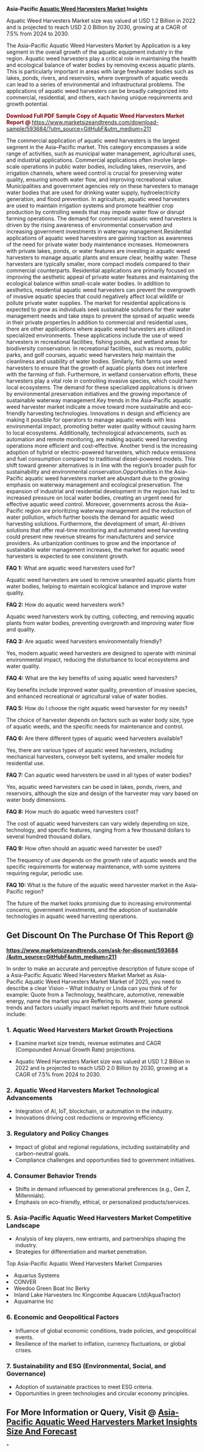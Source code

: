 <p><strong>Asia-Pacific&nbsp;<a href=""https://www.marketsizeandtrends.com/download-sample/593684/&amp;utm_source=GitHubF&amp;utm_medium=211"">Aquatic Weed Harvesters Market</a> Insights</strong></p><p>Aquatic Weed Harvesters Market size was valued at USD 1.2 Billion in 2022 and is projected to reach USD 2.0 Billion by 2030, growing at a CAGR of 7.5% from 2024 to 2030.</p><p><p>The Asia–Pacific Aquatic Weed Harvesters Market by Application is a key segment in the overall growth of the aquatic equipment industry in the region. Aquatic weed harvesters play a critical role in maintaining the health and ecological balance of water bodies by removing excess aquatic plants. This is particularly important in areas with large freshwater bodies such as lakes, ponds, rivers, and reservoirs, where overgrowth of aquatic weeds can lead to a series of environmental and infrastructural problems. The applications of aquatic weed harvesters can be broadly categorized into commercial, residential, and others, each having unique requirements and growth potential. <p><strong><span style="color: #800000;">Download Full PDF Sample Copy of Aquatic Weed Harvesters Market Report @</span>&nbsp;</strong><a href="https://www.marketsizeandtrends.com/download-sample/593684/?utm_source=GitHubF&amp;utm_medium=211" target="_blank">https://www.marketsizeandtrends.com/download-sample/593684/?utm_source=GitHubF&amp;utm_medium=211</a></p>The commercial application of aquatic weed harvesters is the largest segment in the Asia–Pacific market. This category encompasses a wide range of activities, such as municipal water management, agricultural uses, and industrial applications. Commercial applications often involve large-scale operations in public water bodies, including lakes, reservoirs, and irrigation channels, where weed control is crucial for preserving water quality, ensuring smooth water flow, and improving recreational value. Municipalities and government agencies rely on these harvesters to manage water bodies that are used for drinking water supply, hydroelectricity generation, and flood prevention. In agriculture, aquatic weed harvesters are used to maintain irrigation systems and promote healthier crop production by controlling weeds that may impede water flow or disrupt farming operations. The demand for commercial aquatic weed harvesters is driven by the rising awareness of environmental conservation and increasing government investments in waterway management.Residential applications of aquatic weed harvesters are gaining traction as awareness of the need for private water body maintenance increases. Homeowners with private lakes, ponds, or water features are investing in aquatic weed harvesters to manage aquatic plants and ensure clear, healthy water. These harvesters are typically smaller, more compact models compared to their commercial counterparts. Residential applications are primarily focused on improving the aesthetic appeal of private water features and maintaining the ecological balance within small-scale water bodies. In addition to aesthetics, residential aquatic weed harvesters can prevent the overgrowth of invasive aquatic species that could negatively affect local wildlife or pollute private water supplies. The market for residential applications is expected to grow as individuals seek sustainable solutions for their water management needs and take steps to prevent the spread of aquatic weeds in their private properties.In addition to commercial and residential uses, there are other applications where aquatic weed harvesters are utilized in specialized environments. These applications include the use of weed harvesters in recreational facilities, fishing ponds, and wetland areas for biodiversity conservation. In recreational facilities, such as resorts, public parks, and golf courses, aquatic weed harvesters help maintain the cleanliness and usability of water bodies. Similarly, fish farms use weed harvesters to ensure that the growth of aquatic plants does not interfere with the farming of fish. Furthermore, in wetland conservation efforts, these harvesters play a vital role in controlling invasive species, which could harm local ecosystems. The demand for these specialized applications is driven by environmental preservation initiatives and the growing importance of sustainable waterway management.Key trends in the Asia–Pacific aquatic weed harvester market indicate a move toward more sustainable and eco-friendly harvesting technologies. Innovations in design and efficiency are making it possible for operators to manage aquatic weeds with less environmental impact, promoting better water quality without causing harm to local ecosystems. Additionally, technological advancements, such as automation and remote monitoring, are making aquatic weed harvesting operations more efficient and cost-effective. Another trend is the increasing adoption of hybrid or electric-powered harvesters, which reduce emissions and fuel consumption compared to traditional diesel-powered models. This shift toward greener alternatives is in line with the region’s broader push for sustainability and environmental conservation.Opportunities in the Asia–Pacific aquatic weed harvesters market are abundant due to the growing emphasis on waterway management and ecological preservation. The expansion of industrial and residential development in the region has led to increased pressure on local water bodies, creating an urgent need for effective aquatic weed control. Moreover, governments across the Asia–Pacific region are prioritizing waterway management and the reduction of water pollution, which further boosts the demand for aquatic weed harvesting solutions. Furthermore, the development of smart, AI-driven solutions that offer real-time monitoring and automated weed harvesting could present new revenue streams for manufacturers and service providers. As urbanization continues to grow and the importance of sustainable water management increases, the market for aquatic weed harvesters is expected to see consistent growth.<p><strong>FAQ 1:</strong> What are aquatic weed harvesters used for?</p><p>Aquatic weed harvesters are used to remove unwanted aquatic plants from water bodies, helping to maintain ecological balance and improve water quality.</p><p><strong>FAQ 2:</strong> How do aquatic weed harvesters work?</p><p>Aquatic weed harvesters work by cutting, collecting, and removing aquatic plants from water bodies, preventing overgrowth and improving water flow and quality.</p><p><strong>FAQ 3:</strong> Are aquatic weed harvesters environmentally friendly?</p><p>Yes, modern aquatic weed harvesters are designed to operate with minimal environmental impact, reducing the disturbance to local ecosystems and water quality.</p><p><strong>FAQ 4:</strong> What are the key benefits of using aquatic weed harvesters?</p><p>Key benefits include improved water quality, prevention of invasive species, and enhanced recreational or agricultural value of water bodies.</p><p><strong>FAQ 5:</strong> How do I choose the right aquatic weed harvester for my needs?</p><p>The choice of harvester depends on factors such as water body size, type of aquatic weeds, and the specific needs for maintenance and control.</p><p><strong>FAQ 6:</strong> Are there different types of aquatic weed harvesters available?</p><p>Yes, there are various types of aquatic weed harvesters, including mechanical harvesters, conveyor belt systems, and smaller models for residential use.</p><p><strong>FAQ 7:</strong> Can aquatic weed harvesters be used in all types of water bodies?</p><p>Yes, aquatic weed harvesters can be used in lakes, ponds, rivers, and reservoirs, although the size and design of the harvester may vary based on water body dimensions.</p><p><strong>FAQ 8:</strong> How much do aquatic weed harvesters cost?</p><p>The cost of aquatic weed harvesters can vary widely depending on size, technology, and specific features, ranging from a few thousand dollars to several hundred thousand dollars.</p><p><strong>FAQ 9:</strong> How often should an aquatic weed harvester be used?</p><p>The frequency of use depends on the growth rate of aquatic weeds and the specific requirements for waterway maintenance, with some systems requiring regular, periodic use.</p><p><strong>FAQ 10:</strong> What is the future of the aquatic weed harvester market in the Asia-Pacific region?</p><p>The future of the market looks promising due to increasing environmental concerns, government investments, and the adoption of sustainable technologies in aquatic weed harvesting operations.</p></p><h2><strong>Get Discount On The Purchase Of This Report @&nbsp;</strong></h2><p><strong><a href=""https://www.marketsizeandtrends.com/ask-for-discount/593684/&amp;utm_source=GitHubF&amp;utm_medium=211"" target=""_blank"">https://www.marketsizeandtrends.com/ask-for-discount/593684<br />/&amp;utm_source=GitHubF&amp;utm_medium=211</a></strong></p><p>In order to make an accurate and perceptive description of future scope of a Asia-Pacific&nbsp;Aquatic Weed Harvesters Market Market as Asia-Pacific&nbsp;Aquatic Weed Harvesters Market Market of 2025, you need to describe a clear Vision &ndash; What Industry or Linda can you think of for example: Quote from a Technology, healthcare, automotive, renewable energy, name the market you are Reffering to. However, some general trends and factors usually impact market reports and their future outlook include:</p><h3>1.&nbsp;<strong>Aquatic Weed Harvesters Market Growth Projections</strong></h3><ul><li>Examine market size trends, revenue estimates and CAGR (Compounded Annual Growth Rate) projections.</li><li><p>Aquatic Weed Harvesters Market size was valued at USD 1.2 Billion in 2022 and is projected to reach USD 2.0 Billion by 2030, growing at a CAGR of 7.5% from 2024 to 2030.</p></li></ul><h3>2.&nbsp;<strong>Aquatic Weed Harvesters Market Technological Advancements</strong></h3><ul><li>Integration of AI, IoT, blockchain, or automation in the industry.</li><li>Innovations driving cost reductions or improving efficiency.</li></ul><h3>3.&nbsp;<strong>Regulatory and Policy Changes</strong></h3><ul><li>Impact of global and regional regulations, including sustainability and carbon-neutral goals.</li><li>Compliance challenges and opportunities tied to government initiatives.</li></ul><h3>4.&nbsp;<strong>Consumer Behavior Trends</strong></h3><ul><li>Shifts in demand influenced by generational preferences (e.g., Gen Z, Millennials).</li><li>Emphasis on eco-friendly, ethical, or personalized products/services.</li></ul><h3>5.&nbsp;<strong>Asia-Pacific Aquatic Weed Harvesters Market Competitive Landscape</strong></h3><ul><li>Analysis of key players, new entrants, and partnerships shaping the industry.</li><li>Strategies for differentiation and market penetration.</li></ul><p data-pm-slice=""1 1 []"">Top Asia-Pacific Aquatic Weed Harvesters Market Companies</p><div data-test-id=""""><p><li>Aquarius Systems</li><li> CONVER</li><li> Weedoo Green Boat Inc Berky</li><li> Inland Lake Harvesters Inc Kingcombe Aquacare Ltd(AquaTractor)</li><li> Aquamarine Inc</li></p></div><h3>6.&nbsp;<strong>Economic and Geopolitical Factors</strong></h3><ul><li>Influence of global economic conditions, trade policies, and geopolitical events.</li><li>Resilience of the market to inflation, currency fluctuations, or global crises.</li></ul><h3>7.&nbsp;<strong>Sustainability and ESG (Environmental, Social, and Governance)</strong></h3><ul><li>Adoption of sustainable practices to meet ESG criteria.</li><li>Opportunities in green technologies and circular economy principles.</li></ul><h2><strong>For More Information or Query, Visit @&nbsp;</strong><a href=""https://www.verifiedmarketreports.com/product/aquatic-weed-harvesters-market/"" target=""_blank"">Asia-Pacific Aquatic Weed Harvesters Market Insights Size And Forecast</a></h2>"
